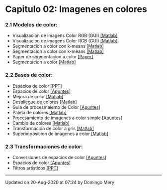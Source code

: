 
# Capitulo 02: Imagenes en colores
### 2.1 Modelos de color:
* Visualizacion de imagens Color RGB (GUI) [[Matlab]](https://github.com/domingomery/imagenes/blob/master/clases/Cap02_Color/matlab/IMG02_ColorRGB.m)
* Visualizacion de imagens Color RGB (GUI) [[Matlab]](https://github.com/domingomery/imagenes/blob/master/clases/Cap02_Color/matlab/IMG02_ColorRGB.fig)
* Segmentacion a color con k-means [[Matlab]](https://github.com/domingomery/imagenes/blob/master/clases/Cap02_Color/matlab/IMG02_kmeans.m)
* Segmentacion a color con k-means [[Matlab]](https://github.com/domingomery/imagenes/blob/master/clases/Cap02_Color/matlab/IMG02_kmeans_segmentation.m)
* Paper de segmentacion a color [[Paper]](https://github.com/domingomery/imagenes/blob/master/clases/Cap02_Color/presentations/IMG02_ColorSegmentation_Paper.pdf)
* Segmentacion a color [[Matlab]](https://github.com/domingomery/imagenes/blob/master/clases/Cap02_Color/matlab/IMG02_ColorSegmentation.m)
### 2.2 Bases de color:
* Espacios de color [[PPT]](https://github.com/domingomery/imagenes/blob/master/clases/Cap02_Color/presentations/IMG02_ColorSpaces.pptx)
* Espacios de color [[Apuntes]](https://github.com/domingomery/imagenes/blob/master/clases/Cap02_Color/presentations/IMG02_HSx_ColorSpace.pdf)
* Mejora de color [[Matlab]](https://github.com/domingomery/imagenes/blob/master/clases/Cap02_Color/matlab/IMG02_ColorEnhancement.m)
* Despliegue de colores [[Matlab]](https://github.com/domingomery/imagenes/blob/master/clases/Cap02_Color/matlab/IMG02_ColorDisplay.m)
* Guia de procesmaiento de Color [[Apuntes]](https://github.com/domingomery/imagenes/blob/master/clases/Cap02_Color/presentations/IMG02_GuiaProcesamientoColor.pdf)
* Paleta de colores [[Matlab]](https://github.com/domingomery/imagenes/blob/master/clases/Cap02_Color/matlab/IMG02_ColorPalette.m)
* Procesamiento de imagenes a color simple [[Apuntes]](https://github.com/domingomery/imagenes/blob/master/clases/Cap02_Color/presentations/IMG02_ColorProcessing.pdf)
* Cambio de colores [[Matlab]](https://github.com/domingomery/imagenes/blob/master/clases/Cap02_Color/matlab/IMG02_ColorChange.m)
* Transformacion de color a gris [[Matlab]](https://github.com/domingomery/imagenes/blob/master/clases/Cap02_Color/matlab/IMG02_Color2BWreg.m)
* Superimposicion de imagenes a color [[Matlab]](https://github.com/domingomery/imagenes/blob/master/clases/Cap02_Color/matlab/IMG02_ColorSuperimposition.m)
### 2.3 Transformaciones de color:
* Conversiones de espacios de color [[Apuntes]](https://github.com/domingomery/imagenes/blob/master/clases/Cap02_Color/presentations/IMG02_ColourSpaceConversions.pdf)
* Espacios de color [[Apuntes]](https://github.com/domingomery/imagenes/blob/master/clases/Cap02_Color/presentations/IMG02_CapituloColor_Forsyth.pdf)
* Filtros artisticos [[PPT]](https://github.com/domingomery/imagenes/blob/master/clases/Cap02_Color/presentations/IMG02_ArtisticFilters.pptx)
---


Updated on 20-Aug-2020 at 07:24 by Domingo Mery
